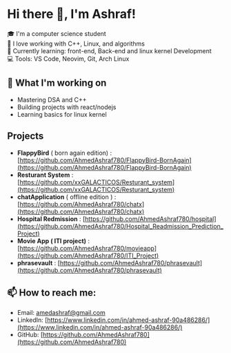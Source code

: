# Hi there 👋, I'm Ashraf!

🎓 I'm a computer science student  
🔧 I love working with C++, Linux, and algorithms  
📘 Currently learning: front-end, Back-end and linux kernel Development    
💻 Tools: VS Code, Neovim, Git, Arch Linux

## 🧠 What I'm working on
- Mastering DSA and C++
- Building projects with react/nodejs
- Learning basics for linux kernel

## Projects
- **FlappyBird** ( born again edition) : [https://github.com/AhmedAshraf780/FlappyBird-BornAgain](https://github.com/AhmedAshraf780/FlappyBird-BornAgain)
- **Resturant System** : [https://github.com/xxGALACTICOS/Resturant_system](https://github.com/xxGALACTICOS/Resturant_system)
- **chatApplication** ( offline edition ) : [https://github.com/AhmedAshraf780/chatx](https://github.com/AhmedAshraf780/chatx)
- **Hospital Redmission** : [https://github.com/AhmedAshraf780/hospital](https://github.com/AhmedAshraf780/Hospital_Readmission_Prediction_Project)
- **Movie App ( ITI project)** : [https://github.com/AhmedAshraf780/movieapp](https://github.com/AhmedAshraf780/ITI_Project)
- **phrasevault** : [https://github.com/AhmedAshraf780/phrasevault](https://github.com/AhmedAshraf780/phrasevault)

## 📫 How to reach me:
- Email: amedashraf@gmail.com 
- LinkedIn: [https://www.linkedin.com/in/ahmed-ashraf-90a486286/](https://www.linkedin.com/in/ahmed-ashraf-90a486286/)
- GitHub: [https://github.com/AhmedAshraf780](https://github.com/AhmedAshraf780)
